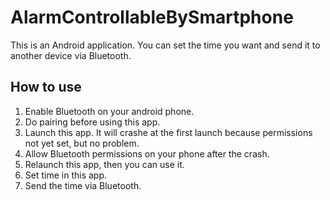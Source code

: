 # AlarmControllableBySmartphone
This is an Android application.
You can set the time you want and send it to another device via Bluetooth.

## How to use
1. Enable Bluetooth on your android phone.
2. Do pairing before using this app.
3. Launch this app. It will crashe at the first launch because permissions not yet set, but no problem.
4. Allow Bluetooth permissions on your phone after the crash.
5. Relaunch this app, then you can use it.
6. Set time in this app.
7. Send the time via Bluetooth.


